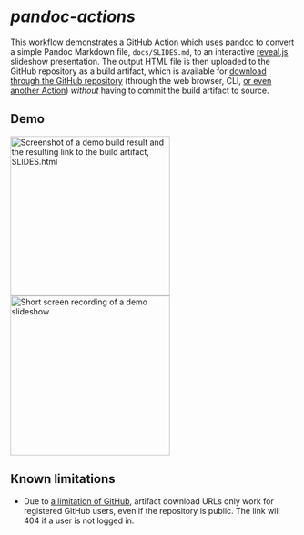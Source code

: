 # _pandoc-actions_

This workflow demonstrates a GitHub Action which uses [pandoc](https://pandoc.org/) to convert a simple Pandoc Markdown file, `docs/SLIDES.md`, to an interactive [reveal.js](https://revealjs.com/) slideshow presentation. The output HTML file is then uploaded to the GitHub repository as a build artifact, which is available for [download through the GitHub repository](https://docs.github.com/en/actions/managing-workflow-runs/downloading-workflow-artifacts) (through the web browser, CLI, [or even another Action](https://github.com/actions/download-artifact)) _without_ having to commit the build artifact to source.

## Demo

<a href="https://github.com/gmarmstrong/pandoc-actions/actions/runs/2192821405"><img src="https://i.imgur.com/yt2zEJ1.png" alt="Screenshot of a demo build result and the resulting link to the build artifact, SLIDES.html" height="280"/></a>
<img src="https://i.imgur.com/OCxousD.gif" alt="Short screen recording of a demo slideshow" height="280"/>

## Known limitations

+ Due to [a limitation of GitHub](https://github.com/actions/upload-artifact/issues/51), artifact download URLs only work for registered GitHub users, even if the repository is public. The link will 404 if a user is not logged in.
